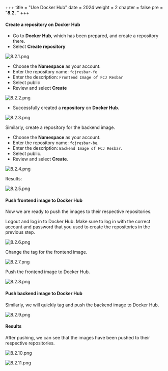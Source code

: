 +++
title = "Use Docker Hub"
date = 2024
weight = 2
chapter = false
pre = "<b>8.2. </b>"
+++

#### Create a repository on Docker Hub

- Go to **Docker Hub**, which has been prepared, and create a repository there.
- Select **Create repository**

![8.2.1.png](/images/8-push-image/8.2.1.png)

- Choose the **Namespace** as your account.
- Enter the repository name: `fcjresbar-fe`
- Enter the description: `Frontend Image of FCJ Resbar`
- Select public
- Review and select **Create**

![8.2.2.png](/images/8-push-image/8.2.2.png)

- Successfully created a **repository** on **Docker Hub**.

![8.2.3.png](/images/8-push-image/8.2.3.png)

Similarly, create a repository for the backend image.

- Choose the **Namespace** as your account.
- Enter the repository name: `fcjresbar-be`.
- Enter the description: `Backend Image of FCJ Resbar`.
- Select public.
- Review and select **Create**.

![8.2.4.png](/images/8-push-image/8.2.4.png)

Results:

![8.2.5.png](/images/8-push-image/8.2.5.png)

#### Push frontend image to Docker Hub

Now we are ready to push the images to their respective repositories.

Logout and log in to Docker Hub. Make sure to log in with the correct account and password that you used to create the repositories in the previous step.

![8.2.6.png](/images/8-push-image/8.2.6.png)

Change the tag for the frontend image.

![8.2.7.png](/images/8-push-image/8.2.7.png)

Push the frontend image to Docker Hub.

![8.2.8.png](/images/8-push-image/8.2.8.png)

#### Push backend image to Docker Hub

Similarly, we will quickly tag and push the backend image to Docker Hub.

![8.2.9.png](/images/8-push-image/8.2.9.png)

#### Results

After pushing, we can see that the images have been pushed to their respective repositories.

![8.2.10.png](/images/8-push-image/8.2.10.png)

![8.2.11.png](/images/8-push-image/8.2.11.png)

